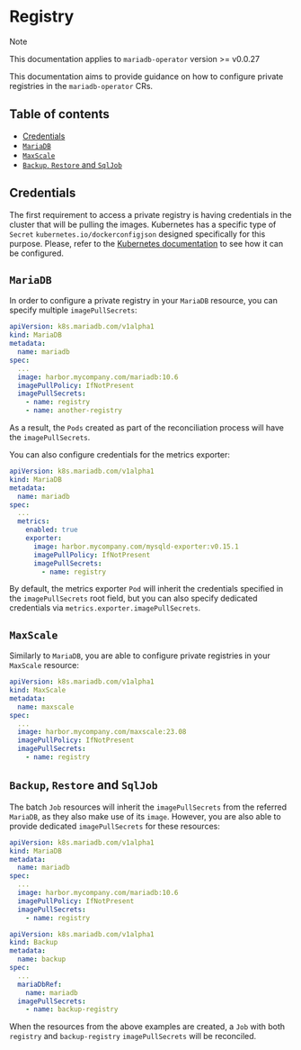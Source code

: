 # Registry

> [!NOTE]  
> This documentation applies to `mariadb-operator` version >= v0.0.27

This documentation aims to provide guidance on how to configure private registries in the `mariadb-operator` CRs.

## Table of contents
<!-- toc -->
- [Credentials](#credentials)
- [<code>MariaDB</code>](#mariadb)
- [<code>MaxScale</code>](#maxscale)
- [<code>Backup</code>, <code>Restore</code> and <code>SqlJob</code>](#backup-restore-and-sqljob)
<!-- /toc -->

## Credentials

The first requirement to access a private registry is having credentials in the cluster that will be pulling the images. Kubernetes has a specific type of `Secret` `kubernetes.io/dockerconfigjson` designed specifically for this purpose. Please, refer to the [Kubernetes documentation](https://kubernetes.io/docs/tasks/configure-pod-container/pull-image-private-registry/) to see how it can be configured.

## `MariaDB` 

In order to configure a private registry in your `MariaDB` resource, you can specify multiple `imagePullSecrets`:

```yaml
apiVersion: k8s.mariadb.com/v1alpha1
kind: MariaDB
metadata:
  name: mariadb
spec:
  ...
  image: harbor.mycompany.com/mariadb:10.6
  imagePullPolicy: IfNotPresent
  imagePullSecrets:
    - name: registry
    - name: another-registry
```
As a result, the `Pods` created as part of the reconciliation process will have the `imagePullSecrets`.

You can also configure credentials for the metrics exporter:

```yaml
apiVersion: k8s.mariadb.com/v1alpha1
kind: MariaDB
metadata:
  name: mariadb
spec:
  ...
  metrics:
    enabled: true
    exporter:
      image: harbor.mycompany.com/mysqld-exporter:v0.15.1
      imagePullPolicy: IfNotPresent
      imagePullSecrets:
        - name: registry
```

By default, the metrics exporter `Pod` will inherit the credentials specified in the `imagePullSecrets` root field, but you can also specify dedicated credentials via `metrics.exporter.imagePullSecrets`.

## `MaxScale`

Similarly to `MariaDB`, you are able to configure private registries in your `MaxScale` resource:

```yaml
apiVersion: k8s.mariadb.com/v1alpha1
kind: MaxScale
metadata:
  name: maxscale
spec:
  ...
  image: harbor.mycompany.com/maxscale:23.08
  imagePullPolicy: IfNotPresent
  imagePullSecrets:
    - name: registry
```

## `Backup`, `Restore` and `SqlJob`

The batch `Job` resources will inherit the `imagePullSecrets` from the referred `MariaDB`, as they also make use of its `image`. However, you are also able to provide dedicated `imagePullSecrets` for these resources:


```yaml
apiVersion: k8s.mariadb.com/v1alpha1
kind: MariaDB
metadata:
  name: mariadb
spec:
  ...
  image: harbor.mycompany.com/mariadb:10.6
  imagePullPolicy: IfNotPresent
  imagePullSecrets:
    - name: registry
```
```yaml
apiVersion: k8s.mariadb.com/v1alpha1
kind: Backup
metadata:
  name: backup
spec:
  ...
  mariaDbRef:
    name: mariadb
  imagePullSecrets:
    - name: backup-registry
```

When the resources from the above examples are created, a `Job` with both `registry` and `backup-registry` `imagePullSecrets` will be reconciled.